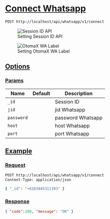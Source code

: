 # [Connect Whatsapp]()

<!--
@category Common
-->

```bash
POST http://localhost/api/whatsapp/v1/connect
```

<p>
    <figure>
        <img src="https://raw.githubusercontent.com/ndiing/OtomaX/main/docs/images/api-wa-id.png" alt="Session ID API" />
        <figcaption>Setting Session ID API</figcaption>
    </figure>
</p>
<p>
    <figure>
        <img src="https://raw.githubusercontent.com/ndiing/OtomaX/main/docs/images/otomax-wa-label.png" alt="OtomaX WA Label" />
        <figcaption>Setting OtomaX WA Label</figcaption>
    </figure>
</p>

## [Options]()

### [Params]()

Name | Default | Description
--- | --- | ---
`_id` |  | Session ID
`jid` |  | jid Whatsapp
`password` |  | password Whatsapp
`host` |  | host Whatsapp
`port` |  | port Whatsapp

## [Example]()

### [Request]()

```bash
POST http://localhost/api/whatsapp/v1/connect
Content-Type: application/json

{ "_id": "+6283845311393" }
```

### [Response]()

```json
{ "code":200, "message": "OK" }
```